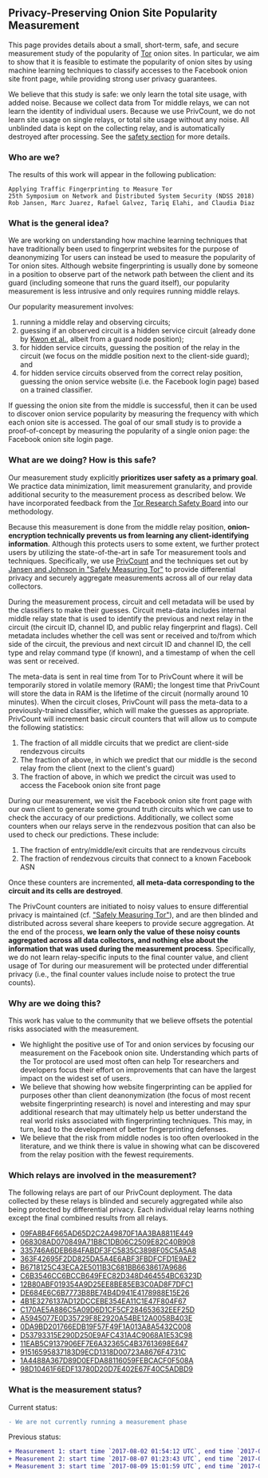 ## Privacy-Preserving Onion Site Popularity Measurement

This page provides details about a small, short-term, safe, and secure measurement study of the popularity of [Tor](https://www.torproject.org) onion sites. In particular, we aim to show that it is feasible to estimate the popularity of onion sites by using machine learning techniques to classify accesses to the Facebook onion site front page, while providing strong user privacy guarantees.

We believe that this study is safe: we only learn the total site usage, with added noise. Because we collect data from Tor middle relays, we can not learn the identity of individual users. Because we use PrivCount, we do not learn site usage on single relays, or total site usage without any noise. All unblinded data is kept on the collecting relay, and is automatically destroyed after processing. See the [safety section](#what-are-we-doing-how-is-this-safe) for more details.

### Who are we?

The results of this work will appear in the following publication:

```
Applying Traffic Fingerprinting to Measure Tor
25th Symposium on Network and Distributed System Security (NDSS 2018)
Rob Jansen, Marc Juarez, Rafael Galvez, Tariq Elahi, and Claudia Diaz
```

### What is the general idea?

We are working on understanding how machine learning techniques that have traditionally been used to fingerprint websites for the purpose of deanonymizing Tor users can instead be used to measure the popularity of Tor onion sites. Although website fingerprinting is usually done by someone in a position to observe part of the network path between the client and its guard (including someone that runs the guard itself), our popularity measurement is less intrusive and only requires running middle relays.

Our popularity measurement involves:
  1. running a middle relay and observing circuits;
  1. guessing if an observed circuit is a hidden service circuit (already done by [Kwon et al.](https://www.usenix.org/node/190967), albeit from a guard node position);
  1. for hidden service circuits, guessing the position of the relay in the circuit (we focus on the middle position next to the
client-side guard); and
  1. for hidden service circuits observed from the correct relay position, guessing the onion service website (i.e. the Facebook login page) based on a trained classifier.

If guessing the onion site from the middle is successful, then it can be used to discover onion service popularity by measuring the frequency with which each onion site is accessed. The goal of our small study is to provide a proof-of-concept by measuring the popularity of a single onion page: the Facebook onion site login page.

### What are we doing? How is this safe?

Our measurement study explicitly **prioritizes user safety as a primary goal**. We practice data minimization, limit measurement granularity, and provide additional security to the measurement process as described below. We have incorporated feedback from the [Tor Research Safety Board](https://research.torproject.org/safetyboard.html) into our methodology.

Because this measurement is done from the middle relay position, **onion-encryption technically prevents us from learning any client-identifying information**. Although this protects users to some extent, we further protect users by utilizing the state-of-the-art in safe Tor measurement tools and techniques. Specifically, we use [PrivCount](https://github.com/privcount) and the techniques set out by [Jansen and Johnson in "Safely Measuring Tor"](http://www.robgjansen.com/publications/privcount-ccs2016.pdf) to provide differential privacy and securely aggregate measurements across all of our relay data collectors.

During the measurement process, circuit and cell metadata will be used by the classifiers to make their guesses. Circuit meta-data includes internal middle relay state that is used to identify the previous and next relay in the circuit (the circuit ID, channel ID, and public relay fingerprint and flags). Cell metadata includes whether the cell was sent or received and to/from which side of the circuit, the previous and next circuit ID and channel ID, the cell type and relay command type (if known), and a timestamp of when the cell was sent or received.

The meta-data is sent in real time from Tor to PrivCount where it will be temporarily stored in volatile memory (RAM); the longest time that PrivCount will store the data in RAM is the lifetime of the circuit (normally around 10 minutes). When the circuit closes, PrivCount will pass the meta-data to a previously-trained classifier, which will make the guesses as appropriate. PrivCount will increment basic circuit counters that will allow us to compute the following statistics:

  1. The fraction of all middle circuits that we predict are client-side rendezvous circuits
  1. The fraction of above, in which we predict that our middle is the second relay from the client (next to the client's guard)
  1. The fraction of above, in which we predict the circuit was used to access the Facebook onion site front page

During our measurement, we visit the Facebook onion site front page with our own client to generate some ground truth circuits which we can use to check the accuracy of our predictions. Additionally, we collect some counters when our relays serve in the rendezvous position that can also be used to check our predictions. These include:

  1. The fraction of entry/middle/exit circuits that are rendezvous circuits
  1. The fraction of rendezvous circuits that connect to a known Facebook ASN

Once these counters are incremented, **all meta-data corresponding to the circuit and its cells are destroyed**.

The PrivCount counters are initiated to noisy values to ensure differential privacy is maintained (cf. ["Safely Measuring Tor"](http://www.robgjansen.com/publications/privcount-ccs2016.pdf)), and are then blinded and distributed across several share keepers to provide secure aggregation. At the end of the process, **we learn only the value of these noisy counts aggregated across all data collectors, and nothing else about the information that was used during the measurement process**. Specifically, we do not learn relay-specific inputs to the final counter value, and client usage of Tor during our measurement will be protected under differential privacy (i.e., the final counter values include noise to protect the true counts).

### Why are we doing this?

This work has value to the community that we believe offsets the potential risks associated with the measurement.

  - We highlight the positive use of Tor and onion services by focusing our measurement on the Facebook onion site. Understanding which parts of the Tor protocol are used most often can help Tor researchers and developers focus their effort on improvements that can have the largest impact on the widest set of users.
  - We believe that showing how website fingerprinting can be applied for purposes other than client deanonymization (the focus of most recent website fingerprinting research) is novel and interesting and may spur additional research that may ultimately help us better understand the real world risks associated with fingerprinting techniques. This may, in turn, lead to the development of better fingerprinting defenses.
  - We believe that the risk from middle nodes is too often overlooked in the literature, and we think there is value in showing what can be discovered from the relay position with the fewest requirements.

### Which relays are involved in the measurement?

The following relays are part of our PrivCount deployment. The data collected by these relays is blinded and securely aggregated while also being protected by differential privacy. Each individual relay learns nothing except the final combined results from all relays.

  - [09FA8B4F665AD65D2C2A49870F1AA3BA8811E449](https://atlas.torproject.org/#details/09FA8B4F665AD65D2C2A49870F1AA3BA8811E449)
  - [068308AD070849A71B8C1DB06C2509E82C40B908](https://atlas.torproject.org/#details/068308AD070849A71B8C1DB06C2509E82C40B908)
  - [335746A6DEB684FABDF3FC5835C3898F05C5A5A8](https://atlas.torproject.org/#details/335746A6DEB684FABDF3FC5835C3898F05C5A5A8)
  - [363F42695F2DD825DA5A4E6ABF3FBDFCFD1E9AE2](https://atlas.torproject.org/#details/363F42695F2DD825DA5A4E6ABF3FBDFCFD1E9AE2)
  - [B6718125C43ECA2E5011B3C681BB6638617A9686](https://atlas.torproject.org/#details/B6718125C43ECA2E5011B3C681BB6638617A9686)
  - [C6B3546CC6BCCB649FEC82D348D464554BC6323D](https://atlas.torproject.org/#details/C6B3546CC6BCCB649FEC82D348D464554BC6323D)
  - [12B80ABF019354A9D25EE8BE85EB3C0AD8F7DFC1](https://atlas.torproject.org/#details/12B80ABF019354A9D25EE8BE85EB3C0AD8F7DFC1)
  - [DE684E6C6B7773B8BE74B4D941E4178988E15E26](https://atlas.torproject.org/#details/DE684E6C6B7773B8BE74B4D941E4178988E15E26)
  - [4B1E3276137AD12DCCEBE354EA11C1E47F804F67](https://atlas.torproject.org/#details/4B1E3276137AD12DCCEBE354EA11C1E47F804F67)
  - [C170AE5A886C5A09D6D1CF5CF284653632EEF25D](https://atlas.torproject.org/#details/C170AE5A886C5A09D6D1CF5CF284653632EEF25D)
  - [A5945077E0D35729F8E2920A54BE12A0058B403E](https://atlas.torproject.org/#details/A5945077E0D35729F8E2920A54BE12A0058B403E)
  - [0DA9BD201766EDB19F57F49F1A013A8A5432C008](https://atlas.torproject.org/#details/0DA9BD201766EDB19F57F49F1A013A8A5432C008)
  - [D53793315E290D250E9AFC431A4C9068A1E53C98](https://atlas.torproject.org/#details/D53793315E290D250E9AFC431A4C9068A1E53C98)
  - [11EAB5C9137906EF7E6A32365C4B37613698E647](https://atlas.torproject.org/#details/11EAB5C9137906EF7E6A32365C4B37613698E647)
  - [91516595837183D9ECD1318D00723A8676F4731C](https://atlas.torproject.org/#details/91516595837183D9ECD1318D00723A8676F4731C)
  - [1A4488A367D89D0EFDA88116059FEBCACF0F508A](https://atlas.torproject.org/#details/1A4488A367D89D0EFDA88116059FEBCACF0F508A)
  - [98D10461F6EDF13780D20D7E402E67F40C5ADBD9](https://atlas.torproject.org/#details/98D10461F6EDF13780D20D7E402E67F40C5ADBD9)

### What is the measurement status?

Current status:
```diff
- We are not currently running a measurement phase
```

Previous status:
```diff
+ Measurement 1: start time `2017-08-02 01:54:12 UTC`, end time `2017-08-03 01:54:12 UTC`
+ Measurement 2: start time `2017-08-07 01:23:43 UTC`, end time `2017-08-08 01:23:43 UTC`
+ Measurement 3: start time `2017-08-09 15:01:59 UTC`, end time `2017-08-10 15:01:59 UTC`
```
